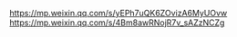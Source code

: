 <https://mp.weixin.qq.com/s/yEPh7uQK6ZOvizA6MyUOvw>
https://mp.weixin.qq.com/s/4Bm8awRNojR7v_sAZzNCZg